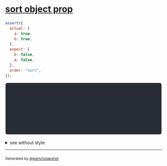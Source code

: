 # [sort object prop](../../object.test.js#L411)

```js
assert({
  actual: {
    a: true,
    b: true,
  },
  expect: {
    b: false,
    a: false,
  },
  order: "sort",
});
```

![img](throw.svg)

<details>
  <summary>see without style</summary>

```console
AssertionError: actual and expect are different

actual: {
  a: true,
  b: true,
}
expect: {
  a: false,
  b: false,
}
```

</details>


---

<sub>
  Generated by <a href="https://github.com/jsenv/core/tree/main/packages/independent/snapshot">@jsenv/snapshot</a>
</sub>
